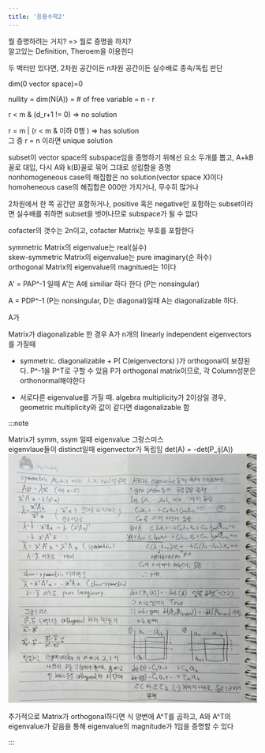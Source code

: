 ```yaml
---
title: '응용수학2'
---
```


뭘 증명하려는 거지? => 뭘로 증명을 하지?  
알고있는 Definition, Theroem을 이용힌다

두 벡터만 있다면, 2차원 공간이든 n차원 공간이든 실수배로 종속/독립 판단

dim(0 vector space)=0

nullity = dim(N(A)) = # of free variable = n - r

r < m & (d_r+1 != 0) => no solution

r = m | (r < m & 이하 0행 ) => has solution  
그 중 r = n 이라면 unique solution

subset이 vector space의 subspace임을 증명하기 위해선 요소 두개를 뽑고, A+kB 꼴로 대입, 다시 A와 k(B)꼴로 묶어 그대로 성립함을 증명  
nonhomogeneous case의 해집합은 no solution(vector space X)이다  
homoheneous case의 해집합은 000만 가지거나, 무수히 많거나

2차원에서 한 쪽 공간만 포함하거나, positive 혹은 negative만 포함하는 subset이라면 실수배를 취하면 subset을 벗어나므로 subspace가 될 수 없다

cofacter의 갯수는 2n이고, cofacter Matrix는 부호를 포함한다

symmetric Matrix의 eigenvalue는 real(실수)  
skew-symmetric Matrix의 eigenvalue는 pure imaginary(순 허수)  
orthogonal Matrix의 eigenvalue의 magnitued는 1이다

A' = PAP^-1 일때 A'는 A에 similiar 하다 한다 (P는 nonsingular)

A = PDP^-1 (P는 nonsingular, D는 diagonal)일때 A는 diagonalizable 하다.

A가

Matrix가 diagonalizable 한 경우
A가 n개의 linearly independent eigenvectors를 가질때

- symmetric. diagonalizable + P( C(eigenvectors) )가 orthogonal이 보장된다. P^-1을 P^T로 구할 수 있음
  P가 orthogonal matrix이므로, 각 Column성분은 orthonormal해야한다

- 서로다른 eigenvalue를 가질 때. algebra multiplicity가 2이상일 경우, geometric multiplicity와 값이 같다면 diagonalizable 함

:::note

Matrix가 symm, ssym 일때 eigenvalue
그랑스미스  
eigenvlaue들이 distinct일때 eigenvector가 독립임
det(A) = -det(P_ij(A))
![Alt text](../assets/IMG_2762.jpeg)

추가적으로 Matrix가 orthogonal하다면 식 양변에 A^T를 곱하고, A와 A^T의 eigenvalue가 같음을 통해 eigenvalue의 magnitude가 1임을 증명할 수 있다

:::
